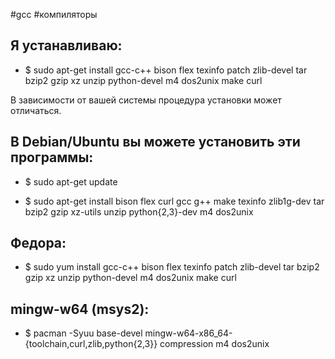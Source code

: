 #gcc #компиляторы

## Я устанавливаю:

- $ sudo apt-get install gcc-c++ bison flex texinfo patch zlib-devel tar bzip2 gzip xz unzip python-devel m4 dos2unix make curl

В зависимости от вашей системы процедура установки может отличаться.

## В Debian/Ubuntu вы можете установить эти программы:

- $ sudo apt-get update

- $ sudo apt-get install bison flex curl gcc g++ make texinfo zlib1g-dev tar bzip2 gzip xz-utils unzip python{2,3}-dev m4 dos2unix

## Федора:

- $ sudo yum install gcc-c++ bison flex texinfo patch zlib-devel tar bzip2 gzip xz unzip python-devel m4 dos2unix make curl

## mingw-w64 (msys2):

- $ pacman -Syuu base-devel mingw-w64-x86_64-{toolchain,curl,zlib,python{2,3}} compression m4 dos2unix
